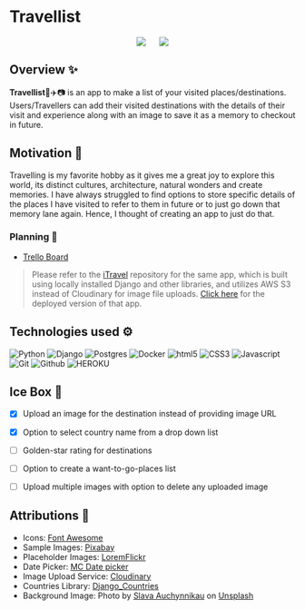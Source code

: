# Travellist
<div style="display: flex; justify-content: center; gap: 1.5rem; flex-wrap: nowrap;">
  <a href="#"><img src="https://i.imgur.com/5NRqvXq.png" style="max-width: 300px;" /></a>
  <a href="#"><img src="https://i.imgur.com/v5Fg7H2.png" style="max-width: 300px;"/></a>
</div>

## Overview ✨ 
**Travellist**🧳✈️📷 is an app to make a list of your visited places/destinations. Users/Travellers can add their visited destinations with the details of their visit and experience along with an image to save it as a memory to checkout in future. 

## Motivation 🧠 
Travelling is my favorite hobby as it gives me a great joy to explore this world, its distinct cultures, architecture, natural wonders and create memories. I have always struggled to find options to store specific details of the places I have visited to refer to them in future or to just go down that memory lane again. Hence, I thought of creating an app to just do that. 

### Planning 🎨 

* [Trello Board](https://trello.com/b/10eaujXm/travellist)
> Please refer to the [iTravel](https://github.com/Sunny-Master/iTravel) repository for the same app, which is built using locally installed Django and other libraries, and utilizes AWS S3 instead of Cloudinary for image file uploads. [Click here](https://travellist-617c1b2be415.herokuapp.com/) for the deployed version of that app.

## Technologies used ⚙️

![Python](https://img.shields.io/badge/python-3670A0?style=for-the-badge&logo=python&logoColor=ffdd54)
![Django](https://img.shields.io/badge/django-%23092E20.svg?style=for-the-badge&logo=django&logoColor=white)
![Postgres](https://img.shields.io/badge/postgres-%23316192.svg?style=for-the-badge&logo=postgresql&logoColor=white)
![Docker](https://img.shields.io/badge/docker-%230db7ed.svg?style=for-the-badge&logo=docker&logoColor=white)
![html5](https://img.shields.io/badge/HTML5-E34F26?style=for-the-badge&logo=html5&logoColor=white)
![CSS3](https://img.shields.io/badge/CSS3-1572B6?style=for-the-badge&logo=css3&logoColor=white)
![Javascript](https://img.shields.io/badge/JavaScript-F7DF1E?style=for-the-badge&logo=javascript&logoColor=black)
![Git](https://img.shields.io/badge/GIT-E44C30?style=for-the-badge&logo=git&logoColor=white)
![Github](https://img.shields.io/badge/GitHub-100000?style=for-the-badge&logo=github&logoColor=white)
![HEROKU](https://img.shields.io/badge/Heroku-430098?style=for-the-badge&logo=heroku&logoColor=white)


## Ice Box 🧊 

- [x] Upload an image for the destination instead of providing image URL
- [x] Option to select country name from a drop down list
- [ ] Golden-star rating for destinations 
- [ ] Option to create a want-to-go-places list
- [ ] Upload multiple images with option to delete any uploaded image 


## Attributions 🙏 

- Icons: [Font Awesome](https://fontawesome.com/)
- Sample Images: [Pixabay](https://pixabay.com/)
- Placeholder Images: [LoremFlickr](https://loremflickr.com/)
- Date Picker: [MC Date picker](https://mcdatepicker.netlify.app/)
- Image Upload Service: [Cloudinary](https://cloudinary.com)
- Countries Library: [Django_Countries](https://pypi.org/project/django-countries/)
- Background Image: Photo by <a href="https://unsplash.com/@auchynnikau?utm_content=creditCopyText&utm_medium=referral&utm_source=unsplash">Slava Auchynnikau</a> on <a href="https://unsplash.com/photos/a-bunch-of-hot-air-balloons-flying-in-the-sky-YcY1M9sYYCw?utm_content=creditCopyText&utm_medium=referral&utm_source=unsplash">Unsplash</a>

